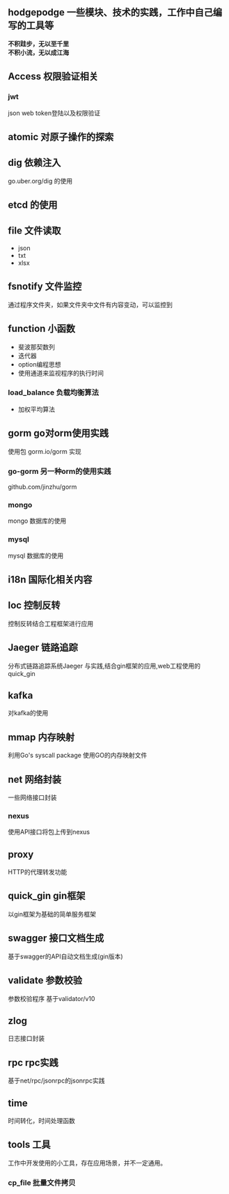 ## hodgepodge 一些模块、技术的实践，工作中自己编写的工具等   
**不积跬步，无以至千里**  
**不积小流，无以成江海**  
## Access 权限验证相关  
### jwt 
json web token登陆以及权限验证  
## atomic 对原子操作的探索
## dig 依赖注入
go.uber.org/dig 的使用
## etcd 的使用
## file 文件读取
* json
* txt
* xlsx
## fsnotify 文件监控
通过程序文件夹，如果文件夹中文件有内容变动，可以监控到
## function 小函数
* 斐波那契数列
* 迭代器
* option编程思想
* 使用通道来监视程序的执行时间
### load_balance 负载均衡算法
* 加权平均算法
 
## gorm go对orm使用实践
使用包 gorm.io/gorm 实现  
### go-gorm 	另一种orm的使用实践
github.com/jinzhu/gorm
### mongo 
mongo 数据库的使用
### mysql
mysql 数据库的使用   		
## i18n	国际化相关内容
## Ioc 控制反转
控制反转结合工程框架进行应用
## Jaeger 链路追踪
分布式链路追踪系统Jaeger 与实践,结合gin框架的应用,web工程使用的quick_gin
## kafka 
对kafka的使用
## mmap 内存映射
利用Go's syscall package 使用GO的内存映射文件
## net 网络封装
一些网络接口封装
### nexus
使用API接口将包上传到nexus
## proxy 
HTTP的代理转发功能
## quick_gin gin框架		
以gin框架为基础的简单服务框架  	
## swagger 接口文档生成
基于swagger的API自动文档生成(gin版本)  	
## validate 参数校验
参数校验程序 基于validator/v10   
## zlog
日志接口封装   
## rpc rpc实践
基于net/rpc/jsonrpc的jsonrpc实践 
## time
时间转化，时间处理函数
## tools 工具
工作中开发使用的小工具，存在应用场景，并不一定通用。
### cp_file 批量文件拷贝


